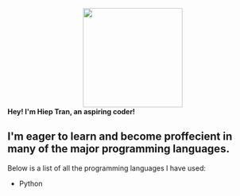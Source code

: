 
<div id="header" align="center">
  <img src="https://media.giphy.com/media/fwbZnTftCXVocKzfxR/giphy.gif" width="200"/>
</div>

<b> 
  Hey! I'm Hiep Tran, an aspiring coder! 
</b>

I'm eager to learn and become proffecient in many of the major programming languages.
---
Below is a list of all the programming languages I have used:
- Python


